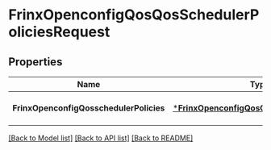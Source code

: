 # FrinxOpenconfigQosQosSchedulerPoliciesRequest

## Properties
Name | Type | Description | Notes
------------ | ------------- | ------------- | -------------
**FrinxOpenconfigQosschedulerPolicies** | [***FrinxOpenconfigQosQosSchedulerPolicies**](frinx.openconfig.qos.qos.SchedulerPolicies.md) |  | [optional] [default to null]

[[Back to Model list]](../README.md#documentation-for-models) [[Back to API list]](../README.md#documentation-for-api-endpoints) [[Back to README]](../README.md)


